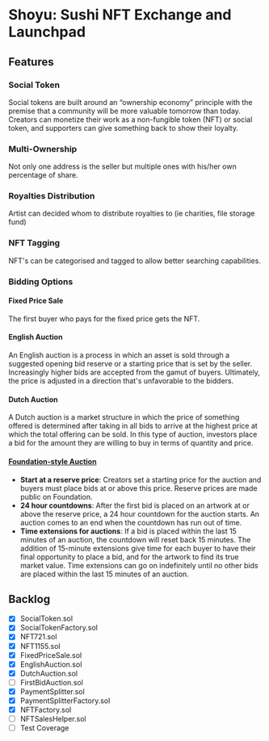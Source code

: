 # Shoyu: Sushi NFT Exchange and Launchpad

## Features
### Social Token
Social tokens are built around an “ownership economy” principle with the premise that a community will be more valuable tomorrow than today.
Creators can monetize their work as a non-fungible token (NFT) or social token, and supporters can give something back to show their loyalty.

### Multi-Ownership
Not only one address is the seller but multiple ones with his/her own percentage of share.

### Royalties Distribution
Artist can decided whom to distribute royalties to (ie charities, file storage fund)

### NFT Tagging
NFT's can be categorised and tagged to allow better searching capabilities.

### Bidding Options
#### Fixed Price Sale
The first buyer who pays for the fixed price gets the NFT.
#### English Auction
An English auction is a process in which an asset is sold through a suggested opening bid reserve or a starting price that is set by the seller. Increasingly higher bids are accepted from the gamut of buyers. Ultimately, the price is adjusted in a direction that's unfavorable to the bidders.
#### Dutch Auction
A Dutch auction is a market structure in which the price of something offered is determined after taking in all bids to arrive at the highest price at which the total offering can be sold. In this type of auction, investors place a bid for the amount they are willing to buy in terms of quantity and price.
#### [Foundation-style Auction](https://help.foundation.app/en/articles/4742997-a-complete-guide-to-collecting-nfts-and-how-auctions-work)
* **Start at a reserve price**: Creators set a starting price for the auction and buyers must place bids at or above this price. Reserve prices are made public on Foundation.
* **24 hour countdowns**: After the first bid is placed on an artwork at or above the reserve price, a 24 hour countdown for the auction starts. An auction comes to an end when the countdown has run out of time.
* **Time extensions for auctions**: If a bid is placed within the last 15 minutes of an auction, the countdown will reset back 15 minutes. The addition of 15-minute extensions give time for each buyer to have their final opportunity to place a bid, and for the artwork to find its true market value. Time extensions can go on indefinitely until no other bids are placed within the last 15 minutes of an auction.

## Backlog
- [x] SocialToken.sol
- [x] SocialTokenFactory.sol
- [x] NFT721.sol
- [x] NFT1155.sol
- [x] FixedPriceSale.sol
- [x] EnglishAuction.sol
- [x] DutchAuction.sol
- [ ] FirstBidAuction.sol
- [x] PaymentSplitter.sol
- [x] PaymentSplitterFactory.sol
- [x] NFTFactory.sol
- [ ] NFTSalesHelper.sol
- [ ] Test Coverage
